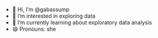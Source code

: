 - 👋 Hi, I’m @gabassump
- 👀 I’m interested in exploring data
- 🌱 I’m currently learning about exploratory data analysis
- 😄 Pronouns: she

<!---
gabassump/gabassump is a ✨ special ✨ repository because its `README.md` (this file) appears on your GitHub profile.
You can click the Preview link to take a look at your changes.
--->
